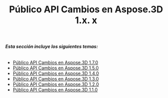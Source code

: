 ﻿---
title: Público API Cambios en Aspose.3D 1.x. x
type: docs
weight: 40
url: /es/net/public-api-changes-in-aspose-3d-1-x-x/
---
###### **Esta sección incluye los siguientes temas:**
- [Público API Cambios en Aspose.3D 1.7.0](/3d/es/net/public-api-changes-in-aspose-3d-1-7-0-html/)
- [Público API Cambios en Aspose.3D 1.5.0](/3d/es/net/public-api-changes-in-aspose-3d-1-5-0-html/)
- [Público API Cambios en Aspose.3D 1.4.0](/3d/es/net/public-api-changes-in-aspose-3d-1-4-0-html/)
- [Público API Cambios en Aspose.3D 1.3.0](/3d/es/net/public-api-changes-in-aspose-3d-1-3-0-html/)
- [Público API Cambios en Aspose.3D 1.2.0](/3d/es/net/public-api-changes-in-aspose-3d-1-2-0-html/)
- [Público API Cambios en Aspose.3D 1.1.0](/3d/es/net/public-api-changes-in-aspose-3d-1-1-0-html/)
